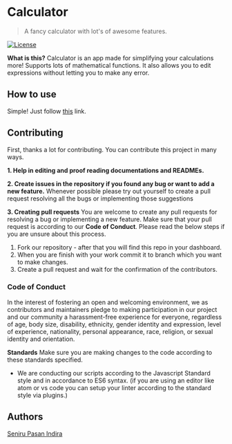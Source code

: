 
# Calculator

> A fancy calculator with lot's of awesome features.

[![License](https://img.shields.io/badge/License-Apache%202.0-blue.svg)](https://opensource.org/licenses/Apache-2.0)


**What is this?**
Calculator is an app made for simplifying your calculations more! Supports lots of mathematical functions. It also allows you to edit expressions without letting you to make any error.
## How to use
Simple! Just follow [this](https://senirupasan.000webhostapp.com/calculator) link. 

## Contributing
First, thanks a lot for contributing. You can contribute this project in many ways.

 **1. Help in editing and proof reading documentations and READMEs.**
 
 **2. Create issues in the repository if you found any bug or want to add a new feature.** Whenever possible please try out yourself to create a pull request resolving all the bugs or implementing those suggestions
 
 **3.  Creating pull requests**
 You are welcome to create any pull requests for resolving a bug or implementing a new feature. Make sure that your pull request is according to our **Code of Conduct**.  Please read the below steps if you are unsure about this process.

 1. Fork our repository - after that you will find this repo in your dashboard. 
 2. When you are finish with your work commit it to branch which you want to make changes.
 3. Create a pull request and wait for the confirmation of the contributors.  

### Code of Conduct
In the interest of fostering an open and welcoming environment, we as contributors and maintainers pledge to making participation in our project and our community a harassment-free experience for everyone, regardless of age, body size, disability, ethnicity, gender identity and expression, level of experience, nationality, personal appearance, race, religion, or sexual identity and orientation.

**Standards**
Make sure you are making changes to the code according to these standards specified.

 - We are conducting our scripts according to the Javascript Standard  style and in accordance to ES6 syntax. (if you are using an editor like atom or vs code you can setup your linter according to the standard style via plugins.)

## Authors 
[Seniru Pasan Indira](https://github.com/Seniru/)
